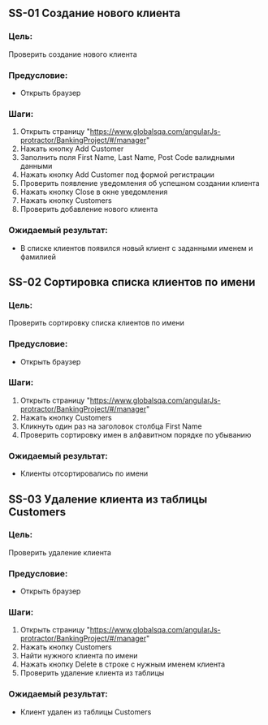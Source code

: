 ## SS-01 Создание нового клиента

### Цель:

Проверить создание нового клиента

### Предусловие:

- Открыть браузер

### Шаги:

1. Открыть страницу "https://www.globalsqa.com/angularJs-protractor/BankingProject/#/manager"  
2. Нажать кнопку Add Customer
3. Заполнить поля First Name, Last Name, Post Code валидными данными
4. Нажать кнопку Add Customer под формой регистрации
5. Проверить появление уведомления об успешном создании клиента
6. Нажать кнопку Close в окне уведомления
7. Нажать кнопку Customers
8. Проверить добавление нового клиента

### Ожидаемый результат:

- В списке клиентов появился новый клиент с заданными именем и фамилией
## SS-02 Сортировка списка клиентов по имени

### Цель:

Проверить сортировку списка клиентов по имени

### Предусловие:

- Открыть браузер

### Шаги:

1. Открыть страницу "https://www.globalsqa.com/angularJs-protractor/BankingProject/#/manager"
2. Нажать кнопку Customers
3. Кликнуть один раз на заголовок столбца First Name
4. Проверить сортировку имен в алфавитном порядке по убыванию

### Ожидаемый результат:

- Клиенты отсортировались по имени

## SS-03 Удаление клиента из таблицы Customers

### Цель:

Проверить удаление клиента

### Предусловие:

- Открыть браузер

### Шаги:

1. Открыть страницу "https://www.globalsqa.com/angularJs-protractor/BankingProject/#/manager"
2. Нажать кнопку Customers
3. Найти нужного клиента по имени
4. Нажать кнопку Delete в строке с нужным именем клиента
5. Проверить удаление клиента из таблицы

### Ожидаемый результат:

- Клиент удален из таблицы Customers 
